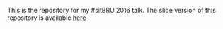 This is the repository for my #sitBRU 2016 talk.
The slide version of this repository is available [here](http://ceedee666.github.io/sitbru_2016/)